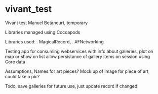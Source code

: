 vivant_test
===========

Vivant test Manuel Betancurt, temporary


Libraries managed using Cocoapods

Libraries used:
. MagicalRecord, 
. AFNetworking

Testing app for consuming webservices with info about galleries,
plot on map or show on list
allow persistance of gallery items on session using Core data

Assumptions,
Names for art pieces?
Mock up of image for piece of art, could take a pic?

Todo,
save galleries for future use, just update record if changed
